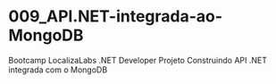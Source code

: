 # 009_API.NET-integrada-ao-MongoDB
Bootcamp LocalizaLabs .NET Developer Projeto Construindo API .NET integrada com o MongoDB
